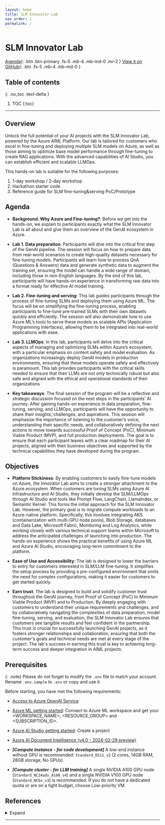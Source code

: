```yaml
---
layout: home
title: SLM Innovator Lab
nav_order: 1
permalink: /
---
```

# SLM Innovator Lab

[Agenda](#agenda){: .btn .btn-primary .fs-5 .mb-4 .mb-md-0 .mr-2 }
[View it on GitHub][SLM Innovator Lab Repo]{: .btn .fs-5 .mb-4 .mb-md-0 }

## Table of contents
{: .no_toc .text-delta }

1. TOC
{:toc}

---

## Overview

Unlock the full potential of your AI projects with the SLM Innovator Lab, powered by the Azure AIML Platform. Our lab is tailored for customers who excel in fine-tuning and deploying multiple SLM models on Azure, as well as those aiming to optimize base model performance through fine-tuning to create RAG applications. With the advanced capabilities of AI Studio, you can establish efficient and scalable LLMOps.

This hands-on lab is suitable for the following purposes:

1. 1-day workshop / 2-day workshop
2. Hackathon starter code
3. Reference guide for SLM fine-tuning&serving PoC/Prototype

## Agenda
- **Background. Why Azure and Fine-tuning?**: Before we get into the hands-on, we explain to participants exactly what the SLM Innovator Lab is all about and give them an overview of the GenAI ecosystem in Azure. 

- **Lab 1. Data preparation**: Participants will dive into the critical first step of the GenAI pipeline. The session will focus on how to prepare data from real-world scenarios to create high-quality datasets necessary for fine-tuning models. Participants will learn how to process QnA (Questions & Answers) data and generate synthetic data to augment the training set, ensuring the model can handle a wide range of domain, including those in non-English languages. By the end of this lab, participants will have hands-on experience in transforming raw data into a format ready for effective AI model training. 

- **Lab 2. Fine-tuning and serving**: This lab guides participants through the process of fine-tuning SLMs and deploying them using Azure ML. The focus will be on simplifying the fine-tuning process, enabling participants to fine-tune pre-trained SLMs with their own datasets quickly and efficiently. The session will also demonstrate how to use Azure ML’s tools to serve these models as scalable APIs (Application Programming Interfaces), allowing them to be integrated into real-world applications with ease.  

- **Lab 3. LLMOps**: In this lab, participants will delve into the critical aspects of managing and optimizing SLMs within Azure’s ecosystem, with a particular emphasis on content safety and model evaluation. As organizations increasingly deploy GenAI models in production environments, ensuring that these models operate safely and effectively is paramount. This lab provides participants with the critical skills needed to ensure that their LLMs are not only technically robust but also safe and aligned with the ethical and operational standards of their organizations 

- **Key takeaways**: The final session of the program will be a reflective and strategic discussion focused on the next steps in the participants' AI journey. After gaining hands-on experience in data preparation, fine-tuning, serving, and LLMOps, participants will have the opportunity to share their insights, challenges, and aspirations. This session will emphasize the importance of listening to the customer’s voice, understanding their specific needs, and collaboratively defining the next actions to move towards successful Proof of Concept (PoC), Minimum Viable Product (MVP), and full production deployments. The goal is to ensure that each participant leaves with a clear roadmap for their AI projects, aligned with their business objectives and supported by the technical capabilities they have developed during the program. 

## Objectives
- **Platform Stickiness**: By enabling customers to easily fine-tune models on Azure, the Innovator Lab aims to create a stronger attachment to the Azure ecosystem.  When customers are tuning SLMs using Azure AI Infrastructure and AI Studio, they initially develop the SLM/LLMOps through AI Studio and tools like Prompt Flow, LangChain, LlamaIndex, or Semantic Kernel. This forms the initial approach for the SLM Innovator Lab. However, the primary goal is to migrate compute workloads to an Azure-native platform. Specifically, this involves integrating AKS (containerization with multi-GPU node pools), Blob Storage, databases and Data Lake, Microsoft Fabric, Monitoring and Log Analytics, while working closely with various technical support teams within Microsoft to address the anticipated challenges of launching into production. The hands-on experience shows the practical benefits of using Azure ML and Azure AI Studio, encouraging long-term commitment to the platform. 

- **Ease of Use and Accessibility**: The lab is designed to lower the barriers to entry for customers interested in SLM/LLM fine-tuning. It simplifies the setup process by providing a pre-configured environment that omits the need for complex configurations, making it easier for customers to get started quickly. 

- **Earn trust**: The lab is designed to build and solidify customer trust throughout the GenAI journey, from Proof of Concept (PoC) to Minimum Viable Product (MVP) and to Production. By deeply engaging with customers to understand their unique requirements and challenges, and by collaboratively navigating the complexities of data preparation, model fine-tuning, serving, and evaluation, the SLM Innovator Lab ensures that customers see tangible results and feel confident in the partnership. This trust is crucial for successfully launching GenAI projects, as it fosters stronger relationships and collaboration, ensuring that both the customer's goals and technical needs are met at every stage of the project. The lab's success in earning this trust is key to achieving long-term success and deeper integration in AIML projects. 


## Prerequisites

{: .note}
Please do not forget to modify the `.env` file to match your account. Rename `.env.sample` to `.env` or copy and use it

Before starting, you have met the following requirements:

- [Access to Azure OpenAI Service](https://go.microsoft.com/fwlink/?linkid=2222006)
- [Azure ML getting started](https://github.com/Azure/azureml-examples/tree/main/tutorials): Connect to Azure ML workspace and get your <WORKSPACE_NAME>, <RESOURCE_GROUP> and <SUBSCRIPTION_ID>.
- [Azure AI Studio getting started](https://aka.ms/azureaistudio): Create a project
- [Azure AI Document Intelligence (v4.0 - 2024-02-29 preview)](https://learn.microsoft.com/en-us/azure/ai-services/document-intelligence/overview?view=doc-intel-4.0.0)

- ***[Compute instance - for code development]*** A low-end instance without GPU is recommended: `Standard_DS11_v2` (2 cores, 14GB RAM, 28GB storage, No GPUs).
- ***[Compute cluster - for LLM training]*** A single NVIDIA A100 GPU node (`Standard_NC24ads_A100_v4`) and a single NVIDIA V100 GPU node (`Standard_NC6s_v3`) is recommended. If you do not have a dedicated quota or are on a tight budget, choose Low-priority VM.

## References

<details markdown="block">
<summary>Expand</summary>

### Data preparation
- [Evolve-Instruct](https://arxiv.org/pdf/2304.12244)
- [GLAN (Generalized Instruction Tuning)](https://arxiv.org/pdf/2402.13064)
- [Auto Evolve-Instruct](https://arxiv.org/pdf/2406.00770)
- [Azure Machine Learning examples](https://github.com/Azure/azureml-examples)

### SLM fine-tuning

#### Phi-3/Phi-3.5
- [Finetune Small Language Model (SLM) Phi-3 using Azure ML](https://techcommunity.microsoft.com/t5/ai-machine-learning-blog/finetune-small-language-model-slm-phi-3-using-azure-machine/ba-p/4130399)
- [microsoft/Phi-3-mini-4k-instruct](https://huggingface.co/microsoft/Phi-3-mini-4k-instruct): This is Microsoft's official Phi-3-mini-4k-instruct model.
- [microsoft/Phi-3-mini-128k-instruct](https://huggingface.co/microsoft/Phi-3-mini-128k-instruct): This is Microsoft's official Phi-3-mini-128k-instruct model.
- [microsoft/Phi-3.5-mini-instruct](https://huggingface.co/microsoft/Phi-3.5-mini-instruct): This is Microsoft's official Phi-3.5-mini-instruct model.
- [microsoft/Phi-3.5-MoE-instruct](https://huggingface.co/microsoft/Phi-3.5-MoE-instruct): This is Microsoft's official Phi-3.5-MoE-instruct model.
- [Korean language proficiency evaluation for LLM/SLM models using KMMLU, CLIcK, and HAE-RAE dataset](https://github.com/daekeun-ml/evaluate-llm-on-korean-dataset)
- [daekeun-ml/Phi-3-medium-4k-instruct-ko-poc-v0.1](https://huggingface.co/daekeun-ml/Phi-3-medium-4k-instruct-ko-poc-v0.1)

#### Florence-2
- [Fine-tuning Florence-2 for VQA (Visual Question Answering) using the Azure ML Python SDK and MLflow](https://techcommunity.microsoft.com/t5/ai-machine-learning-blog/fine-tuning-florence-2-for-vqa-visual-question-answering-using/ba-p/4181123)
- [Hugging Face Blog - Finetune Florence-2 on DoCVQA](https://huggingface.co/blog/finetune-florence2)

### LLMOps
- [LLMOps with Prompt flow (Supports both AI Studio and Azure Machine Learning](https://github.com/microsoft/llmops-promptflow-template)

</details>

----

[SLM Innovator Lab Repo]: https://github.com/Azure/slm-innovator-lab/
